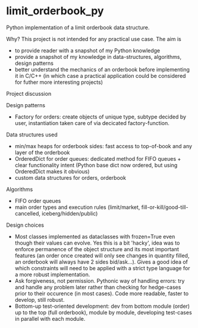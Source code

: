 # limit_orderbook_py
Python implementation of a limit orderbook data structure.

Why?
This project is not intended for any practical use case.
The aim is 
- to provide reader with a snapshot of my Python knowledge
- provide a snapshot of my knowledge in data-structures, algorithms, design patterns
- better understand the mechanics of an orderbook before implementing it in C/C++ (in which case a practical application could be considered for futher more interesting projects)


Project discussion

Design patterns
- Factory for orders: create objects of unique type, subtype decided by user, instantiation taken care of via decicated factory-function.

Data structures used
- min/max heaps for orderbook sides: fast access to top-of-book and any layer of the orderbook
- OrderedDict for order queues: dedicated method for FIFO queues + clear functionality intent (Python base dict now ordered, but using OrderedDict makes it obvious)
- custom data structures for orders, orderbook

Algorithms
- FIFO order queues
- main order types and execution rules (limit/market, fill-or-kill/good-till-cancelled, iceberg/hidden/public)

Design choices
- Most classes implemented as dataclasses with frozen=True even though their values can evolve. Yes this is a bit 'hacky', idea was to enforce permanence of the object structure and its most important features (an order once created will only see changes in quantity filled, an orderbook will always have 2 sides bid/ask...). Gives a good idea of which constraints will need to be applied with a strict type language for a more robust implementation.
- Ask forgiveness, not permission. Pythonic way of handling errors: try and handle any problem later rather than checking for hedge-cases prior to their occurence (in most cases). Code more readable, faster to develop, still robust.
- Bottom-up test-oriented development: dev from bottom module (order) up to the top (full orderbook), module by module, developing test-cases in parallel with each module. 
